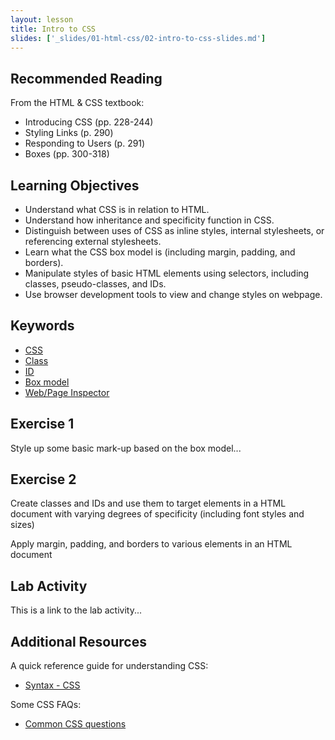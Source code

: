 ```yaml
---
layout: lesson
title: Intro to CSS
slides: ['_slides/01-html-css/02-intro-to-css-slides.md']
---
```


## Recommended Reading

From the HTML & CSS textbook:

- Introducing CSS (pp. 228-244)
- Styling Links (p. 290)
- Responding to Users (p. 291)
- Boxes (pp. 300-318)

## Learning Objectives

- Understand what CSS is in relation to HTML.
- Understand how inheritance and specificity function in CSS.
- Distinguish between uses of CSS as inline styles, internal stylesheets, or referencing external stylesheets.
- Learn what the CSS box model is (including margin, padding, and borders).
- Manipulate styles of basic HTML elements using selectors, including classes, pseudo-classes, and IDs.
- Use browser development tools to view and change styles on webpage.

## Keywords

- [CSS](https://developer.mozilla.org/en-US/docs/Web/CSS)
- [Class](https://developer.mozilla.org/en-US/docs/Web/HTML/Global_attributes/class)
- [ID](https://developer.mozilla.org/en-US/docs/Web/HTML/Global_attributes/id)
- [Box model](https://developer.mozilla.org/en-US/docs/Web/CSS/box_model)
- [Web/Page Inspector](https://developer.mozilla.org/en-US/docs/Tools/Page_Inspector)

## Exercise 1

Style up some basic mark-up based on the box model...

## Exercise 2

Create classes and IDs and use them to target elements in a HTML document with varying degrees of specificity (including font styles and sizes)

Apply margin, padding, and borders to various elements in an HTML document

## Lab Activity

This is a link to the lab activity...

## Additional Resources

A quick reference guide for understanding CSS:

- [Syntax - CSS](https://developer.mozilla.org/en-US/docs/Web/CSS/Syntax)

Some CSS FAQs:

- [Common CSS questions](https://developer.mozilla.org/en-US/docs/Web/CSS/Common_CSS_Questions)

